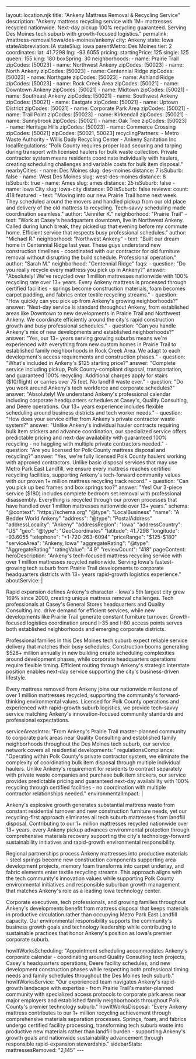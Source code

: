 ---
layout: location.njk
title: "Ankeny Mattress Removal & Recycling Service"
description: "Ankeny mattress recycling service with 1M+ mattresses recycled nationwide. Next-day pickup 100% recycling guaranteed. Serving Des Moines tech suburb with growth-focused logistics."
permalink: /mattress-removal/iowa/des-moines/ankeny/
city: Ankeny state: Iowa stateAbbreviation: IA stateSlug: iowa parentMetro: Des Moines tier: 2 coordinates: lat: 41.7298 lng: -93.6055 pricing: startingPrice: 125 single: 125 queen: 155 king: 180 boxSpring: 30 neighborhoods: - name: Prairie Trail zipCodes: [50023] - name: Northwest Ankeny zipCodes: [50023] - name: North Ankeny zipCodes: [50023] - name: Centennial Ridge zipCodes: [50023] - name: Northgate zipCodes: [50023] - name: Ashland Ridge zipCodes: [50023] - name: Rock Creek Area zipCodes: [50021] - name: Downtown Ankeny zipCodes: [50021] - name: Midtown zipCodes: [50021] - name: Southeast Ankeny zipCodes: [50021] - name: Southwest Ankeny zipCodes: [50021] - name: Eastgate zipCodes: [50021] - name: Uptown District zipCodes: [50021] - name: Corporate Park Area zipCodes: [50021] - name: Trail Point zipCodes: [50023] - name: Kirkendall zipCodes: [50021] - name: Sunnybrook zipCodes: [50021] - name: Oak Tree zipCodes: [50023] - name: Heritage Hills zipCodes: [50023] - name: Commerce Crossing zipCodes: [50021] zipCodes: [50021, 50023] recyclingPartners: - Metro Waste Authority - Willis Dady Recycling Center - Ankeny Sanitation Inc localRegulations: "Polk County requires proper load securing and tarping during transport with licensed haulers for bulk waste collection. Private contractor system means residents coordinate individually with haulers, creating scheduling challenges and variable costs for bulk item disposal." nearbyCities: - name: Des Moines slug: des-moines distance: 7 isSuburb: false - name: West Des Moines slug: west-des-moines distance: 8 isSuburb: true - name: Ames slug: ames distance: 25 isSuburb: false - name: Iowa City slug: iowa-city distance: 90 isSuburb: false reviews: count: 418 featured: - text: "Moving into our new Prairie Trail home next week. They scheduled around the movers and handled pickup from our old place and delivery of the old mattress to recycling. Tech-savvy scheduling made coordination seamless." author: "Jennifer K." neighborhood: "Prairie Trail" - text: "Work at Casey's headquarters downtown, live in Northwest Ankeny. Called during lunch break, they picked up that evening before my commute home. Efficient service that respects busy professional schedules." author: "Michael R." neighborhood: "Northwest Ankeny" - text: "Built our dream home in Centennial Ridge last year. These guys understand new construction timelines - coordinated with our contractor for old furniture removal without disrupting the build schedule. Professional operation." author: "Sarah M." neighborhood: "Centennial Ridge" faqs: - question: "Do you really recycle every mattress you pick up in Ankeny?" answer: "Absolutely! We've recycled over 1 million mattresses nationwide with 100% recycling rate over 13+ years. Every Ankeny mattress is processed through certified facilities - springs become construction materials, foam becomes carpet padding, and fabrics enter textile recycling streams." - question: "How quickly can you pick up from Ankeny's growing neighborhoods?" answer: "Next-day service is standard throughout Ankeny, from established areas like Downtown to new developments in Prairie Trail and Northwest Ankeny. We coordinate efficiently around the city's rapid construction growth and busy professional schedules." - question: "Can you handle Ankeny's mix of new developments and established neighborhoods?" answer: "Yes, our 13+ years serving growing suburbs means we're experienced with everything from new custom homes in Prairie Trail to established family neighborhoods in Rock Creek Area. We adapt to each development's access requirements and construction phases." - question: "What's included in Ankeny's $125 starting price?" answer: "Complete service including pickup, Polk County-compliant disposal, transportation, and guaranteed 100% recycling. Additional charges apply for stairs ($10/flight) or carries over 75 feet. No landfill waste ever." - question: "Do you work around Ankeny's tech workforce and corporate schedules?" answer: "Absolutely! We understand Ankeny's professional calendar including corporate headquarters schedules at Casey's, Quality Consulting, and Deere operations. Our 13+ years experience includes flexible scheduling around business districts and tech worker needs." - question: "How does your service differ from Ankeny's private contractor waste system?" answer: "Unlike Ankeny's individual hauler contracts requiring bulk item stickers and advance coordination, our specialized service offers predictable pricing and next-day availability with guaranteed 100% recycling - no haggling with multiple private contractors needed." - question: "Are you licensed for Polk County mattress disposal and recycling?" answer: "Yes, we're fully licensed Polk County haulers working with approved contractors. Unlike basic disposal services that may use Metro Park East Landfill, we ensure every mattress reaches certified recycling facilities, supporting Ankeny's tech-forward community values with our proven 1+ million mattress recycling track record." - question: "Can you pick up bed frames and box springs too?" answer: "Yes! Our 3-piece service ($180) includes complete bedroom set removal with professional disassembly. Everything is recycled through our proven processes that have handled over 1 million mattresses nationwide over 13+ years." schema: "@context": "https://schema.org" "@type": "LocalBusiness" "name": "A Bedder World Ankeny" "address": "@type": "PostalAddress" "addressLocality": "Ankeny" "addressRegion": "Iowa" "addressCountry": "US" "geo": "@type": "GeoCoordinates" "latitude": 41.7298 "longitude": -93.6055 "telephone": "+1-720-263-6094" "priceRange": "$125-$180" "serviceArea": "Ankeny, Iowa" "aggregateRating": "@type": "AggregateRating" "ratingValue": "4.9" "reviewCount": "418" pageContent: heroDescription: "Ankeny's tech-focused mattress recycling service with over 1 million mattresses recycled nationwide. Serving Iowa's fastest-growing tech suburb from Prairie Trail developments to corporate headquarters districts with 13+ years rapid-growth logistics experience." aboutService: | <p>Rapid expansion defines Ankeny's character - Iowa's 5th largest city grew 169% since 2000, creating unique mattress removal challenges. Tech professionals at Casey's General Stores headquarters and Quality Consulting Inc. drive demand for efficient services, while new developments like Prairie Trail generate constant furniture turnover. Growth-focused logistics coordination around I-35 and I-80 access points serves both established neighborhoods and emerging corporate districts.</p> <p>Professional families in this Des Moines tech suburb expect reliable service delivery that matches their busy schedules. Construction booms generating $528+ million annually in new building create scheduling complexities around development phases, while corporate headquarters operations require flexible timing. Efficient routing through Ankeny's strategic interstate position enables next-day service supporting the city's business-driven lifestyle.</p> <p>Every mattress removed from Ankeny joins our nationwide milestone of over 1 million mattresses recycled, supporting the community's forward-thinking environmental values. Licensed for Polk County operations and experienced with rapid-growth suburb logistics, we provide tech-savvy service matching Ankeny's innovation-focused community standards and professional expectations.</p> serviceAreasIntro: "From Ankeny's Prairie Trail master-planned community to corporate park areas near Quality Consulting and established family neighborhoods throughout the Des Moines tech suburb, our service network covers all residential developments:" regulationsCompliance: "Operating within Polk County's private contractor system, we eliminate the complexity of coordinating bulk item disposal through multiple individual haulers. Unlike Ankeny's requirement for residents to contract separately with private waste companies and purchase bulk item stickers, our service provides predictable pricing and guaranteed next-day availability with 100% recycling through certified facilities - no coordination with multiple contractor relationships needed." environmentalImpact: | <p>Ankeny's explosive growth generates substantial mattress waste from constant residential turnover and new construction furniture needs, yet our recycling-first approach eliminates all tech suburb mattresses from landfill disposal. Contributing to our 1+ million mattresses recycled nationwide over 13+ years, every Ankeny pickup advances environmental protection through comprehensive materials recovery supporting the city's technology-forward sustainability initiatives and rapid-growth environmental responsibility.</p> <p>Regional partnerships process Ankeny mattresses into productive materials - steel springs become new construction components supporting area development projects, memory foam transforms into carpet underlay, and fabric elements enter textile recycling streams. This approach aligns with the tech community's innovation values while supporting Polk County environmental initiatives and responsible suburban growth management that matches Ankeny's role as a leading Iowa technology center.</p> <p>Corporate executives, tech professionals, and growing families throughout Ankeny's developments benefit from mattress disposal that keeps materials in productive circulation rather than occupying Metro Park East Landfill capacity. Our environmental responsibility supports the community's business growth goals and technology leadership while contributing to sustainable practices that honor Ankeny's position as Iowa's premier corporate suburb.</p> howItWorksScheduling: "Appointment scheduling accommodates Ankeny's corporate calendar - coordinating around Quality Consulting tech projects, Casey's headquarters operations, Deere facility schedules, and new development construction phases while respecting both professional timing needs and family schedules throughout the Des Moines tech suburb." howItWorksService: "Our experienced team navigates Ankeny's rapid-growth landscape with expertise - from Prairie Trail's master-planned community with specialized access protocols to corporate park areas near major employers and established family neighborhoods throughout Polk County's premier technology suburb." howItWorksDisposal: "Every Ankeny mattress contributes to our 1+ million recycling achievement through comprehensive materials separation processes. Springs, foam, and fabrics undergo certified facility processing, transforming tech suburb waste into productive new materials rather than landfill burden - supporting Ankeny's growth goals and nationwide sustainability advancement through responsible rapid-expansion stewardship." sidebarStats: mattressesRemoved: "2,145" ---